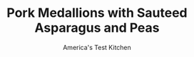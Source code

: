 ---
layout: ../../layouts/MarkdownPostLayout.astro
title: Pork Medallions with Sauteed Asparagus and Peas
author: America's Test Kitchen
pubDate: 2023-03-15
description: "This fresh, vegetable-heavy dish shows pork tenderloin in its brightest light."
image_url: https://res.cloudinary.com/hksqkdlah/image/upload/ar_1:1,c_fill,dpr_2.0,f_auto,fl_lossy.progressive.strip_profile,g_faces:auto,q_auto:low,w_344/SFS_PorkMedallionsSauteedAsparagusPeas_19_mpjlnz
tags: ["Main Courses","Pork","Weeknight"]
calories: 1680
protein: 40
carbohydrates: 13
fats: 
fiber: 4
ingredients: ["2 (12-ounce), pork tenderloins, trimmed and cut crosswise into 1½-inch-thick medallions","1 1/2 teaspoons, table salt, divided","1 teaspoon, pepper, divided","4 tablespoons, unsalted butter, divided","2 ounces, pancetta, cut into 1⁄4-inch pieces","1 , leek, white and light green parts only, halved lengthwise, sliced thin, and washed thoroughly","1/4 teaspoon, red pepper flakes","1 pound, asparagus, trimmed and cut into 2-inch lengths","1 cup, frozen peas, thawed","1 tablespoon, chopped fresh mint","1 teaspoon, grated lemon zest, plus lemon wedges for serving"]
serves: 4
time: "35 minutes"
instructions: ["Pat pork dry with paper towels and sprinkle with 1 teaspoon salt and ½ teaspoon pepper. Melt 2 tablespoons butter in 12-inch nonstick skillet over medium-high heat. Add pork, cut side down, and cook until well browned and meat registers 140 degrees, about 4 minutes per side. Transfer to plate and tent with foil.","Cook pancetta in now-empty skillet over medium-high heat until fat begins to render, about 1 minute. Add leek, pepper flakes, remaining ½ teaspoon salt, and remaining ½ teaspoon pepper and cook until softened, about 2 minutes. Stir in asparagus and peas and cook until asparagus is crisp-tender, about 5 minutes.","Off heat, stir in mint, lemon zest, and remaining 2 tablespoons butter. Serve with pork and lemon wedges."]
nutrition: ["1007 mg Potassium","513 mg Phosphorus","69 mg Calcium","5 mg Iron","78 mg Magnesium","865 mg Sodium","4 mg Zinc","23 g Fat","13 mg Niacin (B3)","7 g Monounsaturated","2 g Polyunsaturated","1 mg Thiamin (B1)","16 mg Vitamin C","144 mg Cholesterol","11 g Saturated","4 g Fiber","93 µg Folate (food)","4 g Sugars","69 µg Vitamin K","284 g Water","13 g Carbs","93 µg Folate equivalent (total)","40 g Protein","2 mg Vitamin E","1 mg Vitamin B6","198 µg Vitamin A","420 kcal Energy","1680 calories"]
notes: "Look for asparagus spears that are no more than ½ inch thick at the base."
---